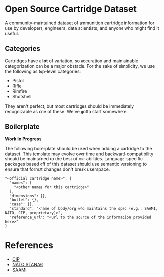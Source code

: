 # Open Source Cartridge Dataset

A community-maintained dataset of ammunition cartridge information for use by
developers, engineers, data scientists, and anyone who might find it useful.


## Categories

Cartridges have a **lot** of variation, so accuration and maintainable
categorization can be a major obstacle. For the sake of simplicity, we use the
following as top-level categories:

* Pistol
* Rifle
* Rimfire
* Shotshell

They aren't perfect, but most cartridges should be immediately recognizable as
one of these. We've gotta start somewhere.


## Boilerplate

**Work In Progress**

The following boilerplate should be used when adding a cartridge to the dataset.
This template may evolve over time and backward-compatibility should be
maintained to the best of our abilities. Language-specific packages based off
of this dataset should use semantic versioning to ensure that format changes
don't break userspace.

```
"<official cartridge name>": {
  "names": [
    "<other names for this cartridge>"
  ],
  "dimensions": {},
  "bullet": {},
  "case": {},
  "standard": "<name of body/org who maintains the spec (e.g.: SAAMI, NATO, CIP, proprietary)>",
  "reference_url": "<url to the source of the information provided here>"
}
```


# References

* [CIP](http://www.cip-bobp.org/)
* [NATO STANAG](http://standards.globalspec.com/)
* [SAAMI](http://www.saami.org/)
